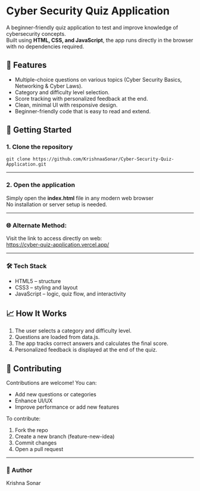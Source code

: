 # Cyber Security Quiz Application

A beginner-friendly quiz application to test and improve knowledge of cybersecurity concepts.  
Built using **HTML, CSS, and JavaScript**, the app runs directly in the browser with no dependencies required.

## 🎯 Features
- Multiple-choice questions on various topics (Cyber Security Basics, Networking & Cyber Laws).
- Category and difficulty level selection.
- Score tracking with personalized feedback at the end.
- Clean, minimal UI with responsive design.
- Beginner-friendly code that is easy to read and extend.


## 🚀 Getting Started

### 1. Clone the repository
```
git clone https://github.com/KrishnaaSonar/Cyber-Security-Quiz-Application.git
```
---

### 2. Open the application

Simply open the **index.html** file in any modern web browser<br>
No installation or server setup is needed.

---
### 🌐 Alternate Method:

Visit the link to access directly on web:<br>
https://cyber-quiz-application.vercel.app/

---

### 🛠️ Tech Stack

- HTML5 – structure
- CSS3 – styling and layout
- JavaScript – logic, quiz flow, and interactivity

## 📈 How It Works

1. The user selects a category and difficulty level.
2. Questions are loaded from data.js.
3. The app tracks correct answers and calculates the final score.
4. Personalized feedback is displayed at the end of the quiz.

## 🤝 Contributing

Contributions are welcome! You can:

- Add new questions or categories
- Enhance UI/UX
- Improve performance or add new features

To contribute:

1. Fork the repo
2. Create a new branch (feature-new-idea)
3. Commit changes
4. Open a pull request
---
### 👤 Author

Krishna Sonar<br>
